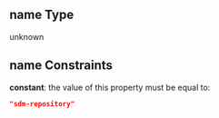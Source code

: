 ## name Type

unknown

## name Constraints

**constant**: the value of this property must be equal to:

```json
"sdm-repository"
```
